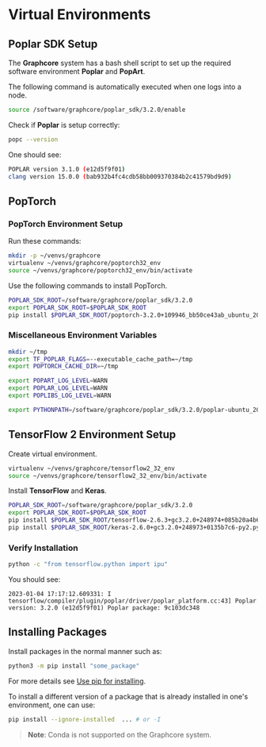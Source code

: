 # Virtual Environments

## Poplar SDK Setup



The **Graphcore** system has a bash shell script to set up the required software environment **Poplar** and **PopArt**.

The following command is automatically executed when one logs into a node.

```bash
source /software/graphcore/poplar_sdk/3.2.0/enable
```

Check if **Poplar** is setup correctly:

```bash
popc --version
```

One should see:

```bash
POPLAR version 3.1.0 (e12d5f9f01)
clang version 15.0.0 (bab932b4fc4cdb58bb009370384b2c41579bd9d9)
```

## PopTorch

### PopTorch Environment Setup

Run these commands:

```bash
mkdir -p ~/venvs/graphcore
virtualenv ~/venvs/graphcore/poptorch32_env
source ~/venvs/graphcore/poptorch32_env/bin/activate
```

Use the following commands to install PopTorch.

```bash
POPLAR_SDK_ROOT=/software/graphcore/poplar_sdk/3.2.0
export POPLAR_SDK_ROOT=$POPLAR_SDK_ROOT
pip install $POPLAR_SDK_ROOT/poptorch-3.2.0+109946_bb50ce43ab_ubuntu_20_04-cp38-cp38-linux_x86_64.whl
```

### Miscellaneous Environment Variables

```bash
mkdir ~/tmp
export TF_POPLAR_FLAGS=--executable_cache_path=~/tmp
export POPTORCH_CACHE_DIR=~/tmp

export POPART_LOG_LEVEL=WARN
export POPLAR_LOG_LEVEL=WARN
export POPLIBS_LOG_LEVEL=WARN

export PYTHONPATH=/software/graphcore/poplar_sdk/3.2.0/poplar-ubuntu_20_04-3.2.0+7651-b82480c629/python:$PYTHONPATH
```

## TensorFlow 2 Environment Setup

Create virtual environment.

```bash
virtualenv ~/venvs/graphcore/tensorflow2_32_env
source ~/venvs/graphcore/tensorflow2_32_env/bin/activate
```

Install **TensorFlow** and **Keras**.

```bash
POPLAR_SDK_ROOT=/software/graphcore/poplar_sdk/3.2.0
export POPLAR_SDK_ROOT=$POPLAR_SDK_ROOT
pip install $POPLAR_SDK_ROOT/tensorflow-2.6.3+gc3.2.0+248974+085b20a4b62+amd_znver1-cp38-cp38-linux_x86_64.whl
pip install $POPLAR_SDK_ROOT/keras-2.6.0+gc3.2.0+248973+0135b7c6-py2.py3-none-any.whl
```

### Verify Installation

```bash
python -c "from tensorflow.python import ipu"
```

You should see:

```console
2023-01-04 17:17:12.609331: I tensorflow/compiler/plugin/poplar/driver/poplar_platform.cc:43] Poplar version: 3.2.0 (e12d5f9f01) Poplar package: 9c103dc348
```

## Installing Packages

Install packages in the normal manner such as:

```bash
python3 -m pip install "some_package"
```

For more details see [Use pip for installing](https://packaging.python.org/en/latest/tutorials/installing-packages/#use-pip-for-installing).

To install a different version of a package that is already installed in one's environment, one can use:

```bash
pip install --ignore-installed  ... # or -I
```

> **Note**: Conda is not supported on the Graphcore system.
